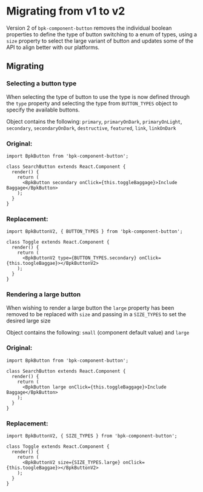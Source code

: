 # Migrating from v1 to v2

Version 2 of `bpk-component-button` removes the individual boolean properties to define the type of button switching to a enum of types, using a `size` property to select the large variant of button and updates some of the API to align better with our platforms.

## Migrating

### Selecting a button type

When selecting the type of button to use the type is now defined through the `type` property and selecting the type from `BUTTON_TYPES` object to specify the available buttons.

Object contains the following:  `primary`, `primaryOnDark`, `primaryOnLight`, `secondary`, `secondaryOnDark`, `destructive`, `featured`, `link`, `linkOnDark`

### Original:

```
import BpkButton from 'bpk-component-button';

class SearchButton extends React.Component {
  render() {
    return (
      <BpkButton secondary onClick={this.toggleBaggage}>Include Baggage</BpkButton>
    );
  }
}
```

### Replacement:

```
import BpkButtonV2, { BUTTON_TYPES } from 'bpk-component-button';

class Toggle extends React.Component {
  render() {
    return (
      <BpkButtonV2 type={BUTTON_TYPES.secondary} onClick={this.toogleBaggae}></BpkButtonV2>
    );
  }
}
```

### Rendering a large button

When wishing to render a large button the `large` property has been removed to be replaced with `size` and passing in a `SIZE_TYPES` to set the desired large size

Object contains the following:  `small` (component default value) and `large`

### Original:

```
import BpkButton from 'bpk-component-button';

class SearchButton extends React.Component {
  render() {
    return (
      <BpkButton large onClick={this.toggleBaggage}>Include Baggage</BpkButton>
    );
  }
}
```

### Replacement:

```
import BpkButtonV2, { SIZE_TYPES } from 'bpk-component-button';

class Toggle extends React.Component {
  render() {
    return (
      <BpkButtonV2 size={SIZE_TYPES.large} onClick={this.toogleBaggae}></BpkButtonV2>
    );
  }
}
```
